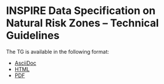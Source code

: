 # INSPIRE Data Specification on Natural Risk Zones – Technical Guidelines

The TG is available in the following format:
* [AsciiDoc](dataspecification_nz.adoc)
* [HTML](dataspecification_nz.html)
* [PDF](dataspecification_nz.pdf)
